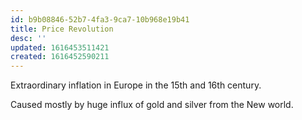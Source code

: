 ```yaml
---
id: b9b08846-52b7-4fa3-9ca7-10b968e19b41
title: Price Revolution
desc: ''
updated: 1616453511421
created: 1616452590211
---
```


Extraordinary inflation in Europe in the 15th and 16th century.

Caused mostly by huge influx of gold and silver from the New world.
